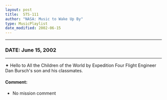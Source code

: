 ```yaml
---
layout: post
title:  STS-111
author: "NASA: Music to Wake Up By"
type: MusicPlaylist
date_modified: 2002-06-15
---
```


----
### DATE: June 15, 2002
----
✦ Hello to All the Children of the World by Expedition Four Flight Engineer Dan Bursch's son and his classmates.

#### Comment:
* No mission comment
